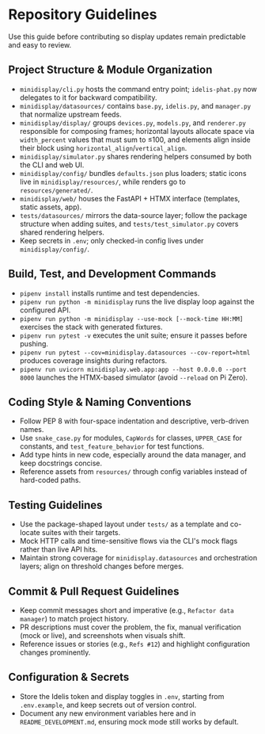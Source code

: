 # Repository Guidelines

Use this guide before contributing so display updates remain predictable and easy to review.

## Project Structure & Module Organization
- `minidisplay/cli.py` hosts the command entry point; `idelis-phat.py` now delegates to it for backward compatibility.
- `minidisplay/datasources/` contains `base.py`, `idelis.py`, and `manager.py` that normalize upstream feeds.
- `minidisplay/display/` groups `devices.py`, `models.py`, and `renderer.py` responsible for composing frames; horizontal layouts allocate space via `width_percent` values that must sum to ≤100, and elements align inside their block using `horizontal_align`/`vertical_align`.
- `minidisplay/simulator.py` shares rendering helpers consumed by both the CLI and web UI.
- `minidisplay/config/` bundles `defaults.json` plus loaders; static icons live in `minidisplay/resources/`, while renders go to `resources/generated/`.
- `minidisplay/web/` houses the FastAPI + HTMX interface (templates, static assets, app).
- `tests/datasources/` mirrors the data-source layer; follow the package structure when adding suites, and `tests/test_simulator.py` covers shared rendering helpers.
- Keep secrets in `.env`; only checked-in config lives under `minidisplay/config/`.

## Build, Test, and Development Commands
- `pipenv install` installs runtime and test dependencies.
- `pipenv run python -m minidisplay` runs the live display loop against the configured API.
- `pipenv run python -m minidisplay --use-mock [--mock-time HH:MM]` exercises the stack with generated fixtures.
- `pipenv run pytest -v` executes the unit suite; ensure it passes before pushing.
- `pipenv run pytest --cov=minidisplay.datasources --cov-report=html` produces coverage insights during refactors.
- `pipenv run uvicorn minidisplay.web.app:app --host 0.0.0.0 --port 8000` launches the HTMX-based simulator (avoid `--reload` on Pi Zero).

## Coding Style & Naming Conventions
- Follow PEP 8 with four-space indentation and descriptive, verb-driven names.
- Use `snake_case.py` for modules, `CapWords` for classes, `UPPER_CASE` for constants, and `test_feature_behavior` for test functions.
- Add type hints in new code, especially around the data manager, and keep docstrings concise.
- Reference assets from `resources/` through config variables instead of hard-coded paths.

## Testing Guidelines
- Use the package-shaped layout under `tests/` as a template and co-locate suites with their targets.
- Mock HTTP calls and time-sensitive flows via the CLI's mock flags rather than live API hits.
- Maintain strong coverage for `minidisplay.datasources` and orchestration layers; align on threshold changes before merges.

## Commit & Pull Request Guidelines
- Keep commit messages short and imperative (e.g., `Refactor data manager`) to match project history.
- PR descriptions must cover the problem, the fix, manual verification (mock or live), and screenshots when visuals shift.
- Reference issues or stories (e.g., `Refs #12`) and highlight configuration changes prominently.

## Configuration & Secrets
- Store the Idelis token and display toggles in `.env`, starting from `.env.example`, and keep secrets out of version control.
- Document any new environment variables here and in `README_DEVELOPMENT.md`, ensuring mock mode still works by default.

